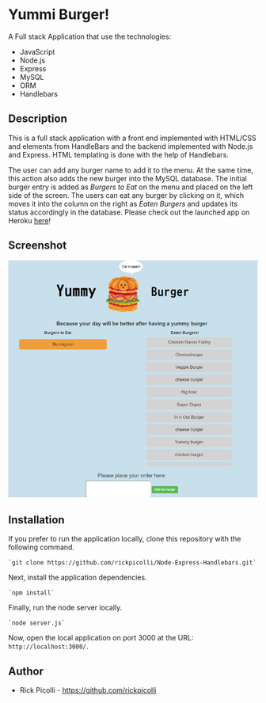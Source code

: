 # Yummi Burger!
A Full stack Application that use the technologies:  
- JavaScript
- Node.js
- Express
- MySQL
- ORM
- Handlebars

## Description

This is a full stack application with a front end implemented with HTML/CSS and elements from HandleBars and the backend implemented with Node.js and Express. HTML templating is done with the help of Handlebars.

The user can add any burger name to add it to the menu. At the same time, this action also adds the new burger into the MySQL database. The initial burger entry is added as *Burgers to Eat* on the menu and placed on the left side of the screen. The users can eat any burger by clicking on it, which moves it into the column on the right as *Eaten Burgers* and updates its status accordingly in the database.
Please check out the launched app on Heroku [here](https://safe-basin-74431.herokuapp.com/)!

## Screenshot

![Alt text](/public/assets/img/screenshot.png?raw=true)

## Installation

If you prefer to run the application locally, clone this repository with the following command.

	`git clone https://github.com/rickpicolli/Node-Express-Handlebars.git`
	
Next, install the application dependencies.

	`npm install`
	
Finally, run the node server locally.

	`node server.js`
	
Now, open the local application on port 3000 at the URL: `http://localhost:3000/`.

## **Author**

* Rick Picolli - https://github.com/rickpicolli


